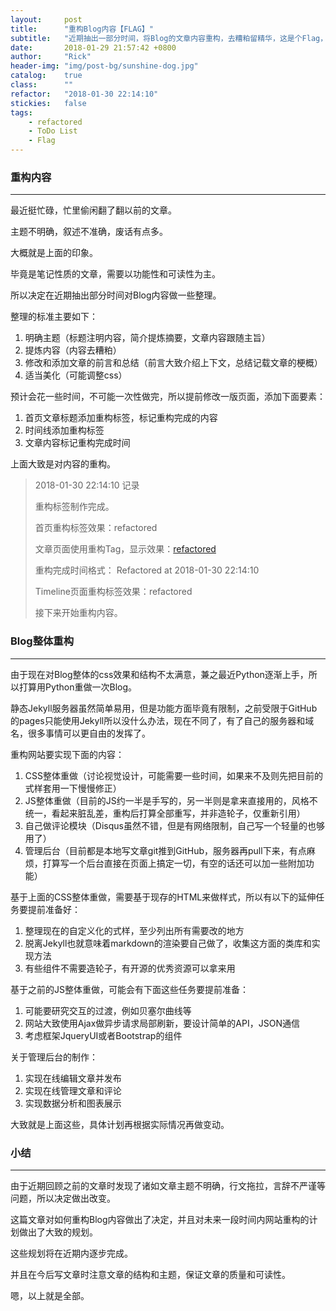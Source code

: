 ```yaml
---
layout:     post
title:      "重构Blog内容【FLAG】"
subtitle:   "近期抽出一部分时间，将Blog的文章内容重构，去糟粕留精华，这是个Flag，加入ToDo list。"
date:       2018-01-29 21:57:42 +0800
author:     "Rick"
header-img: "img/post-bg/sunshine-dog.jpg"
catalog:    true
class:      ""
refactor:   "2018-01-30 22:14:10"
stickies:   false
tags:
    - refactored
    - ToDo List
    - Flag
---
```


### 重构内容
***

最近挺忙碌，忙里偷闲翻了翻以前的文章。

主题不明确，叙述不准确，废话有点多。

大概就是上面的印象。

毕竟是笔记性质的文章，需要以功能性和可读性为主。

所以决定在近期抽出部分时间对Blog内容做一些整理。

整理的标准主要如下：

1. 明确主题（标题注明内容，简介提炼摘要，文章内容跟随主旨）
2. 提炼内容（内容去糟粕）
3. 修改和添加文章的前言和总结（前言大致介绍上下文，总结记载文章的梗概）
4. 适当美化（可能调整css）

预计会花一些时间，不可能一次性做完，所以提前修改一版页面，添加下面要素：

1. 首页文章标题添加重构标签，标记重构完成的内容
2. 时间线添加重构标签
3. 文章内容标记重构完成时间

上面大致是对内容的重构。

>2018-01-30 22:14:10 记录
>
>重构标签制作完成。
>
>首页重构标签效果：<span class='refactor' style='height:20px;display:inline;'>refactored</span>
>
>文章页面使用重构Tag，显示效果：<span class="tags"><a class="tag" href="/tags/#refactored" title="refactored">refactored</a></span>
>
>重构完成时间格式： Refactored at 2018-01-30 22:14:10
>
>Timeline页面重构标签效果：<span class='timeline-refactor'>refactored</span>
>
>接下来开始重构内容。



### Blog整体重构
***

由于现在对Blog整体的css效果和结构不太满意，兼之最近Python逐渐上手，所以打算用Python重做一次Blog。

静态Jekyll服务器虽然简单易用，但是功能方面毕竟有限制，之前受限于GitHub的pages只能使用Jekyll所以没什么办法，现在不同了，有了自己的服务器和域名，很多事情可以更自由的发挥了。

重构网站要实现下面的内容：

1. CSS整体重做（讨论视觉设计，可能需要一些时间，如果来不及则先把目前的式样套用一下慢慢修正）
2. JS整体重做（目前的JS约一半是手写的，另一半则是拿来直接用的，风格不统一，看起来脏乱差，重构后打算全部重写，并非造轮子，仅重新引用）
3. 自己做评论模块（Disqus虽然不错，但是有网络限制，自己写一个轻量的也够用了）
4. 管理后台（目前都是本地写文章git推到GitHub，服务器再pull下来，有点麻烦，打算写一个后台直接在页面上搞定一切，有空的话还可以加一些附加功能）

基于上面的CSS整体重做，需要基于现存的HTML来做样式，所以有以下的延伸任务要提前准备好：
1. 整理现在的自定义化的式样，至少列出所有需要改的地方
2. 脱离Jekyll也就意味着markdown的渲染要自己做了，收集这方面的类库和实现方法
3. 有些组件不需要造轮子，有开源的优秀资源可以拿来用

基于之前的JS整体重做，可能会有下面这些任务要提前准备：
1. 可能要研究交互的过渡，例如贝塞尔曲线等
2. 网站大致使用Ajax做异步请求局部刷新，要设计简单的API，JSON通信
3. 考虑框架JqueryUI或者Bootstrap的组件

关于管理后台的制作：
1. 实现在线编辑文章并发布
2. 实现在线管理文章和评论
3. 实现数据分析和图表展示

大致就是上面这些，具体计划再根据实际情况再做变动。

### 小结
***

由于近期回顾之前的文章时发现了诸如文章主题不明确，行文拖拉，言辞不严谨等问题，所以决定做出改变。

这篇文章对如何重构Blog内容做出了决定，并且对未来一段时间内网站重构的计划做出了大致的规划。

这些规划将在近期内逐步完成。

并且在今后写文章时注意文章的结构和主题，保证文章的质量和可读性。

嗯，以上就是全部。
